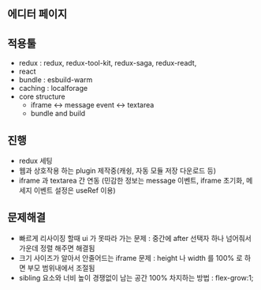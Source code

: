 ## 에디터 페이지

## 적용툴

- redux : redux, redux-tool-kit, redux-saga, redux-readt,
- react
- bundle : esbuild-warm
- caching : localforage
- core structure
  - iframe <-> message event <-> textarea
  - bundle and build

## 진행

- redux 세팅
- 웹과 상호작용 하는 plugin 제작중(캐슁, 자동 모듈 저장 다운로드 등)
- iframe 과 textarea 간 연동
  (민감한 정보는 message 이벤트, iframe 초기화, 메세지 이벤트 설정은 useRef 이용)

## 문제해결

- 빠르게 리사이징 할때 ui 가 못따라 가는 문제 : 중간에 after 선택자 하나 넘어줘서 가운데 정렬 해주면 해결됨
- 크기 사이즈가 알아서 안줄어드는 iframe 문제 : height 나 width 를 100% 로 하면 부모 범위내에서 조절됨
- sibling 요소와 너비 높이 경쟁없이 남는 공간 100% 차지하는 방법 : flex-grow:1;
